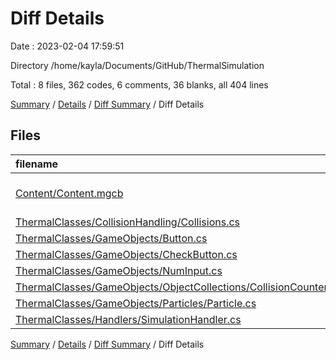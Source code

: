 # Diff Details

Date : 2023-02-04 17:59:51

Directory /home/kayla/Documents/GitHub/ThermalSimulation

Total : 8 files,  362 codes, 6 comments, 36 blanks, all 404 lines

[Summary](results.md) / [Details](details.md) / [Diff Summary](diff.md) / Diff Details

## Files
| filename | language | code | comment | blank | total |
| :--- | :--- | ---: | ---: | ---: | ---: |
| [Content/Content.mgcb](/Content/Content.mgcb) | MonoGame Content Builder | 30 | 3 | 3 | 36 |
| [ThermalClasses/CollisionHandling/Collisions.cs](/ThermalClasses/CollisionHandling/Collisions.cs) | C# | 6 | -1 | 0 | 5 |
| [ThermalClasses/GameObjects/Button.cs](/ThermalClasses/GameObjects/Button.cs) | C# | 6 | 0 | 2 | 8 |
| [ThermalClasses/GameObjects/CheckButton.cs](/ThermalClasses/GameObjects/CheckButton.cs) | C# | 1 | 0 | 0 | 1 |
| [ThermalClasses/GameObjects/NumInput.cs](/ThermalClasses/GameObjects/NumInput.cs) | C# | 139 | 0 | 14 | 153 |
| [ThermalClasses/GameObjects/ObjectCollections/CollisionCounter.cs](/ThermalClasses/GameObjects/ObjectCollections/CollisionCounter.cs) | C# | 75 | 0 | 8 | 83 |
| [ThermalClasses/GameObjects/Particles/Particle.cs](/ThermalClasses/GameObjects/Particles/Particle.cs) | C# | 4 | 0 | 1 | 5 |
| [ThermalClasses/Handlers/SimulationHandler.cs](/ThermalClasses/Handlers/SimulationHandler.cs) | C# | 101 | 4 | 8 | 113 |

[Summary](results.md) / [Details](details.md) / [Diff Summary](diff.md) / Diff Details